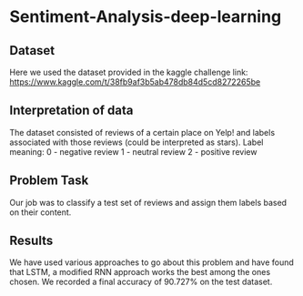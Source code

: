 # Sentiment-Analysis-deep-learning


## Dataset 
Here we used the dataset provided in the kaggle challenge link: https://www.kaggle.com/t/38fb9af3b5ab478db84d5cd8272265be

## Interpretation of data
The dataset consisted of reviews of a certain place on Yelp! and labels associated with those reviews (could be interpreted as stars).
Label meaning:
0 - negative review
1 - neutral review
2 - positive review

## Problem Task
Our job was to classify a test set of reviews and assign them labels based on their content.

## Results
We have used various approaches to go about this problem and have found that LSTM, a modified RNN approach works the best among the ones chosen. We recorded a final accuracy of 90.727% on the test dataset.




